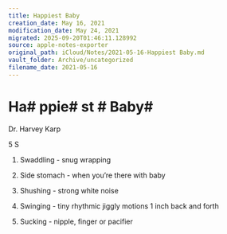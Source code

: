```yaml
---
title: Happiest Baby
creation_date: May 16, 2021
modification_date: May 24, 2021
migrated: 2025-09-20T01:46:11.128992
source: apple-notes-exporter
original_path: iCloud/Notes/2021-05-16-Happiest Baby.md
vault_folder: Archive/uncategorized
filename_date: 2021-05-16
---
```



# Ha# ppie# st # Baby# 

Dr. Harvey Karp

5 S 
1. Swaddling - snug wrapping
2. Side stomach - when you’re there with baby
3. Shushing - strong white noise 
4. Swinging - tiny rhythmic jiggly motions 1 inch back and forth

5. Sucking - nipple, finger or pacifier 

